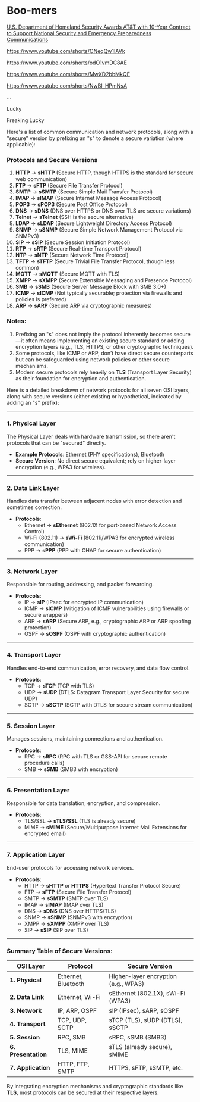 # Boo-mers

[U.S. Department of Homeland Security Awards AT&T with 10-Year Contract to Support National Security and Emergency Preparedness Communications](https://about.att.com/story/2024/department-of-homeland-security.html)

https://www.youtube.com/shorts/ONeqQw1IAVk

https://www.youtube.com/shorts/odO1vmDC8AE

https://www.youtube.com/shorts/MwXD2bbMkQE

https://www.youtube.com/shorts/NwBI_HPmNsA

...

Lucky

Freaking Lucky

Here's a list of common communication and network protocols, along with a "secure" version by prefixing an "s" to denote a secure variation (where applicable):

### Protocols and Secure Versions
1. **HTTP** → **sHTTP** (Secure HTTP, though HTTPS is the standard for secure web communication)
2. **FTP** → **sFTP** (Secure File Transfer Protocol)
3. **SMTP** → **sSMTP** (Secure Simple Mail Transfer Protocol)
4. **IMAP** → **sIMAP** (Secure Internet Message Access Protocol)
5. **POP3** → **sPOP3** (Secure Post Office Protocol)
6. **DNS** → **sDNS** (DNS over HTTPS or DNS over TLS are secure variations)
7. **Telnet** → **sTelnet** (SSH is the secure alternative)
8. **LDAP** → **sLDAP** (Secure Lightweight Directory Access Protocol)
9. **SNMP** → **sSNMP** (Secure Simple Network Management Protocol via SNMPv3)
10. **SIP** → **sSIP** (Secure Session Initiation Protocol)
11. **RTP** → **sRTP** (Secure Real-time Transport Protocol)
12. **NTP** → **sNTP** (Secure Network Time Protocol)
13. **TFTP** → **sTFTP** (Secure Trivial File Transfer Protocol, though less common)
14. **MQTT** → **sMQTT** (Secure MQTT with TLS)
15. **XMPP** → **sXMPP** (Secure Extensible Messaging and Presence Protocol)
16. **SMB** → **sSMB** (Secure Server Message Block with SMB 3.0+)
17. **ICMP** → **sICMP** (Not typically securable; protection via firewalls and policies is preferred)
18. **ARP** → **sARP** (Secure ARP via cryptographic measures)

### Notes:
1. Prefixing an "s" does not imply the protocol inherently becomes secure—it often means implementing an existing secure standard or adding encryption layers (e.g., TLS, HTTPS, or other cryptographic techniques).
2. Some protocols, like ICMP or ARP, don’t have direct secure counterparts but can be safeguarded using network policies or other secure mechanisms.
3. Modern secure protocols rely heavily on **TLS** (Transport Layer Security) as their foundation for encryption and authentication.



Here is a detailed breakdown of network protocols for all seven OSI layers, along with secure versions (either existing or hypothetical, indicated by adding an "s" prefix):

---

### **1. Physical Layer**
The Physical Layer deals with hardware transmission, so there aren't protocols that can be "secured" directly.

- **Example Protocols**: Ethernet (PHY specifications), Bluetooth
- **Secure Version**: No direct secure equivalent; rely on higher-layer encryption (e.g., WPA3 for wireless).

---

### **2. Data Link Layer**
Handles data transfer between adjacent nodes with error detection and sometimes correction.

- **Protocols**:
  - Ethernet → **sEthernet** (802.1X for port-based Network Access Control)
  - Wi-Fi (802.11) → **sWi-Fi** (802.11i/WPA3 for encrypted wireless communication)
  - PPP → **sPPP** (PPP with CHAP for secure authentication)

---

### **3. Network Layer**
Responsible for routing, addressing, and packet forwarding.

- **Protocols**:
  - IP → **sIP** (IPsec for encrypted IP communication)
  - ICMP → **sICMP** (Mitigation of ICMP vulnerabilities using firewalls or secure wrappers)
  - ARP → **sARP** (Secure ARP, e.g., cryptographic ARP or ARP spoofing protection)
  - OSPF → **sOSPF** (OSPF with cryptographic authentication)

---

### **4. Transport Layer**
Handles end-to-end communication, error recovery, and data flow control.

- **Protocols**:
  - TCP → **sTCP** (TCP with TLS)
  - UDP → **sUDP** (DTLS: Datagram Transport Layer Security for secure UDP)
  - SCTP → **sSCTP** (SCTP with DTLS for secure stream communication)

---

### **5. Session Layer**
Manages sessions, maintaining connections and authentication.

- **Protocols**:
  - RPC → **sRPC** (RPC with TLS or GSS-API for secure remote procedure calls)
  - SMB → **sSMB** (SMB3 with encryption)

---

### **6. Presentation Layer**
Responsible for data translation, encryption, and compression.

- **Protocols**:
  - TLS/SSL → **sTLS/SSL** (TLS is already secure)
  - MIME → **sMIME** (Secure/Multipurpose Internet Mail Extensions for encrypted email)

---

### **7. Application Layer**
End-user protocols for accessing network services.

- **Protocols**:
  - HTTP → **sHTTP** or **HTTPS** (Hypertext Transfer Protocol Secure)
  - FTP → **sFTP** (Secure File Transfer Protocol)
  - SMTP → **sSMTP** (SMTP over TLS)
  - IMAP → **sIMAP** (IMAP over TLS)
  - DNS → **sDNS** (DNS over HTTPS/TLS)
  - SNMP → **sSNMP** (SNMPv3 with encryption)
  - XMPP → **sXMPP** (XMPP over TLS)
  - SIP → **sSIP** (SIP over TLS)

---

### Summary Table of Secure Versions:

| **OSI Layer**    | **Protocol**          | **Secure Version**                |
|-------------------|-----------------------|------------------------------------|
| **1. Physical**  | Ethernet, Bluetooth   | Higher-layer encryption (e.g., WPA3) |
| **2. Data Link** | Ethernet, Wi-Fi       | sEthernet (802.1X), sWi-Fi (WPA3) |
| **3. Network**   | IP, ARP, OSPF         | sIP (IPsec), sARP, sOSPF          |
| **4. Transport** | TCP, UDP, SCTP        | sTCP (TLS), sUDP (DTLS), sSCTP    |
| **5. Session**   | RPC, SMB              | sRPC, sSMB (SMB3)                 |
| **6. Presentation** | TLS, MIME          | sTLS (already secure), sMIME      |
| **7. Application** | HTTP, FTP, SMTP     | HTTPS, sFTP, sSMTP, etc.          |

By integrating encryption mechanisms and cryptographic standards like **TLS**, most protocols can be secured at their respective layers.
